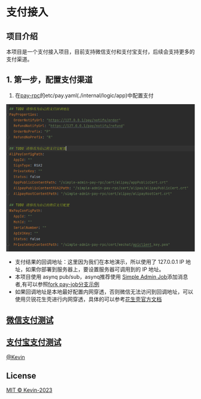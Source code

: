 # 支付接入

## 项目介绍

本项目是一个支付接入项目，目前支持微信支付和支付宝支付，后续会支持更多的支付渠道。

## 1. 第一步，配置支付渠道

1. 在[pay-rpc](https://github.com/agui-coder/simple-admin-pay-rpc)的etc/pay.yaml(./internal/logic/app)中配置支付

![images1](./doc/images/img.png)

* 支付结果的回调地址：这里因为我们在本地演示，所以使用了 127.0.0.1 IP 地址，如果你部署到服务器上，要设置服务器可调用到的 IP 地址。
* 本项目使用 asynq pub/sub，asynq推荐使用
[Simple Admin Job](https://doc.ryansu.tech/zh/guide/official-comp/cron.html)添加消息者,有可以参照[fork pay-job分支示例](https://github.com/agui-coder/simple-admin-job)
* 如果回调地址是本地最好配置内网穿透，否则微信无法访问到回调地址，可以使用贝锐花生壳进行内网穿透，具体的可以参考[花生壳官方文档](https://hsk.oray.com/)

## [微信支付测试](./doc/weixin/README.md)

## [支付宝支付测试](./doc/ali/README.md)


[@Kevin](https://github.com/agui-coder)

## License

[MIT © Kevin-2023](./LICENSE)